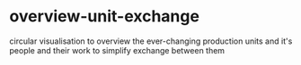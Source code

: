# overview-unit-exchange
circular visualisation to overview the ever-changing production units and it's people and their work to simplify exchange between them
